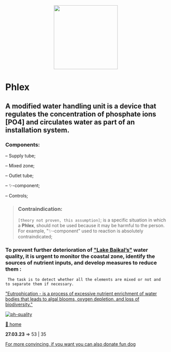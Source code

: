  <div id="header" align="center">
  <img src="https://a1ex-13.github.io/Phlex/phl.jpg" width="200"/>
</div>

#  Phlex 
## A modified water handling unit is a device that regulates the concentration of phosphate ions [PO4] and circulates water as part of an installation system.


### Components:

– Supply tube;

– Mixed zone;

– Outlet tube;

– ✨-component;

– Controls;

> ###  Contraindication:
> `[theory not proven, this assumption]`; 
> is a specific situation in which a **Phlex**, should not be used because it may be harmful to the person. 
> For example, "✨-component" used to reaction is absolutely contraindicated;

### To prevent further deterioration of ["Lake Baikal’s"](https://ru.wikipedia.org/wiki/%D0%91%D0%B0%D0%B9%D0%BA%D0%B0%D0%BB#%D0%A0%D0%B5%D0%B7%D1%83%D0%BB%D1%8C%D1%82%D0%B0%D1%82%D1%8B_%D0%BD%D0%B0%D0%B1%D0%BB%D1%8E%D0%B4%D0%B5%D0%BD%D0%B8%D0%B9) water quality, it is urgent to monitor the coastal zone, identify the sources of nutrient inputs, and develop measures to reduce them :
```
 The task is to detect whether all the elements are mixed or not and to separate them if necessary.
```
["Eutrophication - is a process of excessive nutrient enrichment of water bodies that leads to algal blooms, oxygen depletion, and loss of biodiversity."](https://en.wikipedia.org/wiki/Eutrophication)

[![ph-quality](http://web.archive.org/web/20220207081040im_/https://www.ng.ru/upload/medialibrary/601/1-14-5480.jpg)](http://web.archive.org/web/20220207123843/https://www.ng.ru/nauka/2022-01-25/14_8354_25012022.html)

[🚪 home](https://a1ex-13.github.io)

**27.03.23**  => 53 | 35

 [For more convincing, if you want you can also donate fun dog](https://a1ex-13.github.io/me/DOGE.jpg)


